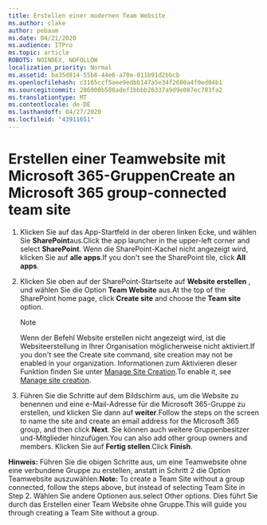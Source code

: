 ```yaml
---
title: Erstellen einer modernen Team Website
ms.author: clake
author: pebaum
ms.date: 04/21/2020
ms.audience: ITPro
ms.topic: article
ROBOTS: NOINDEX, NOFOLLOW
localization_priority: Normal
ms.assetid: ba35d814-55b8-44e6-a70e-011b91d2bbcb
ms.openlocfilehash: c3165ccf5aee9edbb147a5e34f2680a4f0ed04b1
ms.sourcegitcommit: 286000b588adef1bbbb28337a9d9e087ec783fa2
ms.translationtype: MT
ms.contentlocale: de-DE
ms.lasthandoff: 04/27/2020
ms.locfileid: "43911651"
---
```

# <a name="create-an-microsoft-365-group-connected-team-site"></a><span data-ttu-id="532c5-102">Erstellen einer Teamwebsite mit Microsoft 365-Gruppen</span><span class="sxs-lookup"><span data-stu-id="532c5-102">Create an Microsoft 365 group-connected team site</span></span>

1. <span data-ttu-id="532c5-103">Klicken Sie auf das App-Startfeld in der oberen linken Ecke, und wählen Sie **SharePoint**aus.</span><span class="sxs-lookup"><span data-stu-id="532c5-103">Click the app launcher in the upper-left corner and select **SharePoint**.</span></span> <span data-ttu-id="532c5-104">Wenn die SharePoint-Kachel nicht angezeigt wird, klicken Sie auf **alle apps**.</span><span class="sxs-lookup"><span data-stu-id="532c5-104">If you don't see the SharePoint tile, click **All apps**.</span></span>
    
2. <span data-ttu-id="532c5-105">Klicken Sie oben auf der SharePoint-Startseite auf **Website erstellen** , und wählen Sie die Option **Team Website** aus.</span><span class="sxs-lookup"><span data-stu-id="532c5-105">At the top of the SharePoint home page, click **Create site** and choose the **Team site** option.</span></span> 
    
    > [!NOTE]
    > <span data-ttu-id="532c5-106">Wenn der Befehl Website erstellen nicht angezeigt wird, ist die Websiteerstellung in Ihrer Organisation möglicherweise nicht aktiviert.</span><span class="sxs-lookup"><span data-stu-id="532c5-106">If you don't see the Create site command, site creation may not be enabled in your organization.</span></span> <span data-ttu-id="532c5-107">Informationen zum Aktivieren dieser Funktion finden Sie unter [Manage Site Creation](https://go.microsoft.com/fwlink/?linkid=2009644).</span><span class="sxs-lookup"><span data-stu-id="532c5-107">To enable it, see [Manage site creation](https://go.microsoft.com/fwlink/?linkid=2009644).</span></span> 
  
3. <span data-ttu-id="532c5-108">Führen Sie die Schritte auf dem Bildschirm aus, um die Website zu benennen und eine e-Mail-Adresse für die Microsoft 365-Gruppe zu erstellen, und klicken Sie dann auf **weiter**.</span><span class="sxs-lookup"><span data-stu-id="532c5-108">Follow the steps on the screen to name the site and create an email address for the Microsoft 365 group, and then click **Next**.</span></span> <span data-ttu-id="532c5-109">Sie können auch weitere Gruppenbesitzer und-Mitglieder hinzufügen.</span><span class="sxs-lookup"><span data-stu-id="532c5-109">You can also add other group owners and members.</span></span> <span data-ttu-id="532c5-110">Klicken Sie auf **Fertig stellen**.</span><span class="sxs-lookup"><span data-stu-id="532c5-110">Click **Finish**.</span></span>
  
 <span data-ttu-id="532c5-111">**Hinweis:** Führen Sie die obigen Schritte aus, um eine Teamwebsite ohne eine verbundene Gruppe zu erstellen, anstatt in Schritt 2 die Option Teamwebsite auszuwählen.</span><span class="sxs-lookup"><span data-stu-id="532c5-111">**Note:** To create a Team Site without a group connected, follow the steps above, but instead of selecting Team Site in Step 2.</span></span> <span data-ttu-id="532c5-112">Wählen Sie andere Optionen aus.</span><span class="sxs-lookup"><span data-stu-id="532c5-112">select Other options.</span></span> <span data-ttu-id="532c5-113">Dies führt Sie durch das Erstellen einer Team Website ohne Gruppe.</span><span class="sxs-lookup"><span data-stu-id="532c5-113">This will guide you through creating a Team Site without a group.</span></span> 
    

